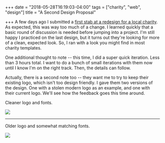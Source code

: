 +++
date = "2018-05-28T16:19:03-04:00"
tags = ["charity", "web", "design"]
title = "A Second Design Proposal"

+++
A few days ago I submitted a [first stab at a redesign for a local charity](https://ryancampbell.blog/blog/a-design-proposal/). As expected, this was way too much of a change. I learned quickly that a basic round of discussion is needed before jumping into a project. I'm still happy I practiced on the last design, but it turns out they're looking for more of a clean, expected look. So, I ran with a look you might find in most charity templates.

<!--more-->

One additional thought to note -- this time, I did a super quick iteration. Less than 3 hours total. I want to do a bunch of small iterations with them now until I know I'm on the right track. Then, the details can follow.

Actually, there is a second note too -- they want me to try to keep their existing logo, which isn't too design friendly. I gave them two versions of the design. One with a stolen modern logo as an example, and one with their current logo. We'll see how the feedback goes this time around.

Cleaner logo and fonts.

![](/uploads/2018/05/28/newlogo.png)

<hr />

Older logo and somewhat matching fonts.

![](/uploads/2018/05/28/currentlogo.png)